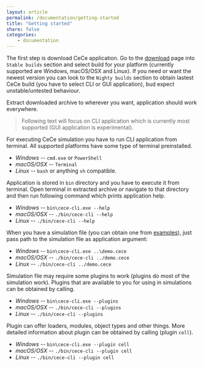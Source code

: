 ```yaml
---
layout: article
permalink: /documentation/getting-started
title: "Getting started"
share: false
categories:
    - documentation
---
```


The first step is download CeCe application. Go to the [download](/download/) page into `Stable builds` section and select build for your platform (currently supported are Windows, macOS/OSX and Linux). If you need or want the newest version you can look to the `Nighty builds` section to obtain lastest CeCe build (you have to select CLI or GUI application), bud expect unstable/untested behaviour.

Extract downloaded archive to wherever you want, application should work everywhere.

> Following text will focus on CLI application which is currently most supported (GUI application is experimental).

For executing CeCe simulation you have to run CLI application from terminal. All supported platforms have some type of terminal preinstalled.

* *Windows* -- `cmd.exe` or `PowerShell`
* *macOS/OSX* -- `Terminal`
* *Linux* -- `bash` or anything `sh` compatible.

Application is stored in `bin` directory and you have to execute it from terminal. Open terminal in extracted archive or navigate to that directory and then run following command which prints application help.

* *Windows* -- `bin\cece-cli.exe --help`
* *macOS/OSX* -- `./bin/cece-cli --help`
* *Linux* -- `./bin/cece-cli --help`

When you have a simulation file (you can obtain one from [examples](https://github.com/GeorgievLab/CeCe-examples)), just pass path to the simulation file as application argument:

* *Windows* -- `bin\cece-cli.exe ..\demo.cece`
* *macOS/OSX* -- `./bin/cece-cli ../demo.cece`
* *Linux* -- `./bin/cece-cli ../demo.cece`

Simulation file may require some plugins to work (plugins do most of the simulation work). Plugins that are available to you for using in simulations can be obtained by calling.

* *Windows* -- `bin\cece-cli.exe --plugins`
* *macOS/OSX* -- `./bin/cece-cli --plugins`
* *Linux* -- `./bin/cece-cli --plugins`

Plugin can offer loaders, modules, object types and other things. More detailed information about plugin can be obtained by calling (plugin `cell`).

* *Windows* -- `bin\cece-cli.exe --plugin cell`
* *macOS/OSX* -- `./bin/cece-cli --plugin cell`
* *Linux* -- `./bin/cece-cli --plugin cell`